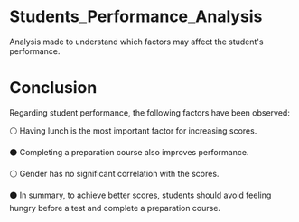 # Students_Performance_Analysis
Analysis made to understand which factors may affect the student's performance.

# Conclusion
Regarding student performance, the following factors have been observed:

⚪ Having lunch is the most important factor for increasing scores.

⚫ Completing a preparation course also improves performance.

⚪ Gender has no significant correlation with the scores.

⚫ In summary, to achieve better scores, students should avoid feeling hungry before a test and complete a preparation course.

